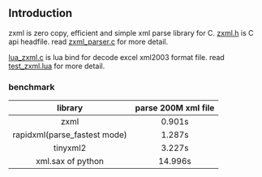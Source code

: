 ## Introduction
zxml is zero copy, efficient and simple xml parse library for C. [zxml.h](https://github.com/lvzixun/zxml/blob/master/zxml.h) is C api headfile. read [zxml_parser.c](https://github.com/lvzixun/zxml/blob/master/zxml_parser.h) for more detail.

[lua_zxml.c](https://github.com/lvzixun/zxml/blob/master/lua_zxml.c) is lua bind for decode excel xml2003 format file. read [test_zxml.lua](https://github.com/lvzixun/zxml/blob/master/test_zxml.lua) for more detail.

### benchmark

| library | parse 200M xml file |
|:-------:|:--------------------:|
| zxml | 0.901s |
| rapidxml(parse_fastest mode) | 1.287s |
| tinyxml2 | 3.227s |
| xml.sax of python | 14.996s |
